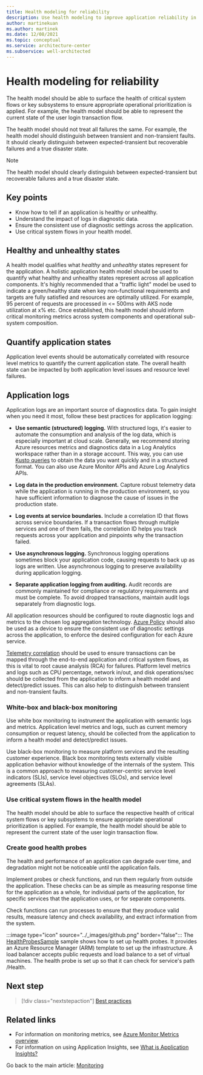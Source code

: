```yaml
---
title: Health modeling for reliability
description: Use health modeling to improve application reliability in Azure. Differentiate between healthy and unhealthy states. Know how to quantify application states.
author: martinekuan
ms.author: martinek
ms.date: 12/08/2021
ms.topic: conceptual
ms.service: architecture-center
ms.subservice: well-architected
---
```


# Health modeling for reliability

The health model should be able to surface the health of critical system flows or key subsystems to ensure appropriate operational prioritization is applied. For example, the health model should be able to represent the current state of the user login transaction flow.

The health model should not treat all failures the same. For example, the health model should distinguish between transient and non-transient faults. It should clearly distinguish between expected-transient but recoverable failures and a true disaster state.

> [!NOTE]
> The health model should clearly distinguish between expected-transient but recoverable failures and a true disaster state.

## Key points

- Know how to tell if an application is healthy or unhealthy.
- Understand the impact of logs in diagnostic data.
- Ensure the consistent use of diagnostic settings across the application.
- Use critical system flows in your health model.

## Healthy and unhealthy states

A health model qualifies what *healthy* and *unhealthy* states represent for the application. A holistic application health model should be used to quantify what healthy and unhealthy states represent across all application components. It's highly recommended that a "traffic light" model be used to indicate a green/healthy state when key non-functional requirements and targets are fully satisfied and resources are optimally utilized. For example, 95 percent of requests are processed in <= 500ms with AKS node utilization at x% etc. Once established, this health model should inform critical monitoring metrics across system components and operational sub-system composition.

## Quantify application states

Application level events should be automatically correlated with resource level metrics to quantify the current application state. The overall health state can be impacted by both application level issues and resource level failures.

## Application logs

Application logs are an important source of diagnostics data. To gain insight when you need it most, follow these best practices for application logging:

- **Use semantic (structured) logging.** With structured logs, it's easier to automate the consumption and analysis of the log data, which is especially important at cloud scale. Generally, we recommend storing Azure resources metrics and diagnostics data in a Log Analytics workspace rather than in a storage account. This way, you can use [Kusto queries](/azure/data-explorer/kusto/concepts/#kusto-queries) to obtain the data you want quickly and in a structured format. You can also use Azure Monitor APIs and Azure Log Analytics APIs.

- **Log data in the production environment.** Capture robust telemetry data while the application is running in the production environment, so you have sufficient information to diagnose the cause of issues in the production state.

- **Log events at service boundaries.** Include a correlation ID that flows across service boundaries. If a transaction flows through multiple services and one of them fails, the correlation ID helps you track requests across your application and pinpoints why the transaction failed.

- **Use asynchronous logging.** Synchronous logging operations sometimes block your application code, causing requests to back up as logs are written. Use asynchronous logging to preserve availability during application logging.

- **Separate application logging from auditing.** Audit records are commonly maintained for compliance or regulatory requirements and must be complete. To avoid dropped transactions, maintain audit logs separately from diagnostic logs.

All application resources should be configured to route diagnostic logs and metrics to the chosen log aggregation technology. [Azure Policy](https://azure.microsoft.com/services/azure-policy/) should also be used as a device to ensure the consistent use of diagnostic settings across the application, to enforce the desired configuration for each Azure service.

[Telemetry correlation](/azure/azure-monitor/app/correlation) should be used to ensure transactions can be mapped through the end-to-end application and critical system flows, as this is vital to root cause analysis (RCA) for failures. Platform level metrics and logs such as CPU percentage, network in/out, and disk operations/sec should be collected from the application to inform a health model and detect/predict issues. This can also help to distinguish between transient and non-transient faults.

### White-box and black-box monitoring

Use white box monitoring to instrument the application with semantic logs and metrics. Application level metrics and logs, such as current memory consumption or request latency, should be collected from the application to inform a health model and detect/predict issues.

Use black-box monitoring to measure platform services and the resulting customer experience. Black box monitoring tests externally visible application behavior without knowledge of the internals of the system. This is a common approach to measuring customer-centric service level indicators (SLIs), service level objectives (SLOs), and service level agreements (SLAs).

### Use critical system flows in the health model

The health model should be able to surface the respective health of critical system flows or key subsystems to ensure appropriate operational prioritization is applied. For example, the health model should be able to represent the current state of the user login transaction flow.

### Create good health probes

The health and performance of an application can degrade over time, and degradation might not be noticeable until the application fails.

Implement probes or check functions, and run them regularly from outside the application. These checks can be as simple as measuring response time for the application as a whole, for individual parts of the application, for specific services that the application uses, or for separate components.

Check functions can run processes to ensure that they produce valid results, measure latency and check availability, and extract information from the system.

:::image type="icon" source="../_images/github.png" border="false"::: The [HealthProbesSample](https://github.com/mspnp/samples/tree/master/Reliability/HealthProbesSample) sample shows how to set up health probes. It provides an Azure Resource Manager (ARM) template to set up the infrastructure. A load balancer accepts public requests and load balance to a set of virtual machines. The health probe is set up so that it can check for service's path /Health.

## Next step

> [!div class="nextstepaction"]
> [Best practices](./monitor-best-practices.md)

## Related links

- For information on monitoring metrics, see [Azure Monitor Metrics overview](/azure/azure-monitor/essentials/data-platform-metrics).
- For information on using Application Insights, see [What is Application Insights?](/azure/azure-monitor/app/app-insights-overview)

Go back to the main article: [Monitoring](monitor-checklist.md)

